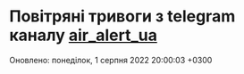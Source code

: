 # Повітряні тривоги з telegram каналу [air_alert_ua](https://t.me/air_alert_ua)

Оновлено:
понеділок, 1 серпня 2022 20:00:03 +0300
